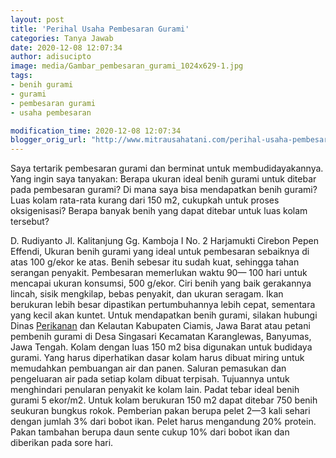 ```yaml
---
layout: post
title: 'Perihal Usaha Pembesaran Gurami'
categories: Tanya Jawab
date: 2020-12-08 12:07:34
author: adisucipto
image: media/Gambar_pembesaran_gurami_1024x629-1.jpg
tags:
- benih gurami
- gurami
- pembesaran gurami
- usaha pembesaran

modification_time: 2020-12-08 12:07:34
blogger_orig_url: "http://www.mitrausahatani.com/perihal-usaha-pembesaran-gurami.html"
---
```


Saya tertarik pembesaran gurami dan berminat untuk membudidayakannya. Yang
ingin saya tanyakan: Berapa ukuran ideal benih gurami untuk ditebar pada
pembesaran gurami? Di mana saya bisa mendapatkan benih gurami? Luas kolam
rata-rata kurang dari 150 m2, cukupkah untuk proses oksigenisasi? Berapa
banyak benih yang dapat ditebar untuk luas kolam tersebut?

D. Rudiyanto Jl. Kalitanjung Gg. Kamboja I No. 2 Harjamukti Cirebon Pepen
Effendi, Ukuran benih gurami yang ideal untuk pembesaran sebaiknya di atas 100
g/ekor ke atas. Benih sebesar itu sudah kuat, sehingga tahan serangan
penyakit. Pembesaran memerlukan waktu 90— 100 hari untuk mencapai ukuran
konsumsi, 500 g/ekor. Ciri benih yang baik gerakannya lincah, sisik mengkilap,
bebas penyakit, dan ukuran seragam. Ikan berukuran lebih besar dipastikan
pertumbuhannya lebih cepat, sementara yang kecil akan kuntet. Untuk
mendapatkan benih gurami, silakan hubungi Dinas
[Perikanan](https://www.mitrausahatani.com/perikanan "Perikanan") dan Kelautan
Kabupaten Ciamis, Jawa Barat atau petani pembenih gurami di Desa Singasari
Kecamatan Karanglewas, Banyumas, Jawa Tengah. Kolam dengan luas 150 m2 bisa
digunakan untuk budidaya gurami. Yang harus diperhatikan dasar kolam harus
dibuat miring untuk memudahkan pembuangan air dan panen. Saluran pemasukan dan
pengeluaran air pada setiap kolam dibuat terpisah. Tujuannya untuk menghindari
penularan penyakit ke kolam lain. Padat tebar ideal benih gurami 5 ekor/m2.
Untuk kolam berukuran 150 m2 dapat ditebar 750 benih seukuran bungkus rokok.
Pemberian pakan berupa pelet 2—3 kali sehari dengan jumlah 3% dari bobot ikan.
Pelet harus mengandung 20% protein. Pakan tambahan berupa daun sente cukup 10%
dari bobot ikan dan diberikan pada sore hari.


